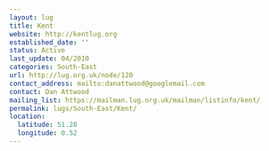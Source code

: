 ```yaml
---
layout: lug
title: Kent
website: http://kentlug.org
established_date: ''
status: Active
last_update: 04/2010
categories: South-East
url: http://lug.org.uk/node/120
contact_address: mailto:danattwood@googlemail.com
contact: Dan Attwood
mailing_list: https://mailman.lug.org.uk/mailman/listinfo/kent/
permalink: lugs/South-East/Kent/
location:
  latitude: 51.28
  longitude: 0.52
---
```

